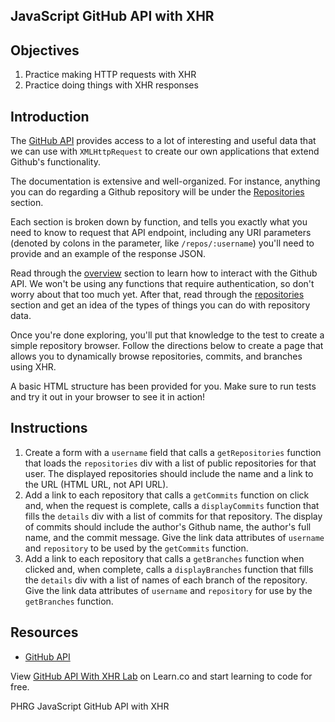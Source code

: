 JavaScript GitHub API with XHR
---

## Objectives

1. Practice making HTTP requests with XHR
2. Practice doing things with XHR responses

## Introduction

The [GitHub API](https://developer.github.com/v3/) provides access to a
lot of interesting and useful data that we can use with `XMLHttpRequest`
to create our own applications that extend Github's functionality.

The documentation is extensive and well-organized. For instance,
anything you can do regarding a Github repository will be under the
[Repositories](https://developer.github.com/v3/repos/) section.

Each section is broken down by function, and tells you exactly what you
need to know to request that API endpoint, including any URI parameters
(denoted by colons in the parameter, like `/repos/:username`) you'll
need to provide and an example of the response JSON.

Read through the [overview](https://developer.github.com/v3/) section to
learn how to interact with the Github API. We won't be using any
functions that require authentication, so don't worry about that too
much yet. After that, read through the [repositories](https://developer.github.com/v3/repos/) section and get an idea of the types of things you can do with repository data.

Once you're done exploring, you'll put that knowledge to the test to
create a simple repository browser. Follow the directions below to
create a page that allows you to dynamically browse repositories,
commits, and branches using XHR.

A basic HTML structure has been provided for you. Make sure to run
tests and try it out in your browser to see it in action!

## Instructions

1. Create a form with a `username` field that calls a `getRepositories` function that loads the
   `repositories` div with a list of public repositories for that
user. The displayed repositories should include the name and a link to
the URL (HTML URL, not API URL).
2. Add a link to each repository that calls a `getCommits` function on
   click and, when the request is complete, calls a `displayCommits`
function that fills the `details` div with a list of commits for that repository.
The display of commits should include the author's Github name, the
author's full name, and the commit message. Give the link data
attributes of `username` and `repository` to be used by the `getCommits`
function.
3. Add a link to each repository that calls a `getBranches` function
   when clicked and, when complete, calls a `displayBranches` function
that fills the `details` div with a list of names of each
branch of the repository. Give the link data attributes of `username` and
`repository` for use by the `getBranches` function.

## Resources

- [GitHub API](https://developer.github.com/v3/)

<p class='util--hide'>View <a href='https://learn.co/lessons/javascript-git-hub-api-with-xhr-lab'>GitHub API With XHR Lab</a> on Learn.co and start learning to code for free.</p>
<p data-visibility='hidden'>PHRG JavaScript GitHub API with XHR</p>